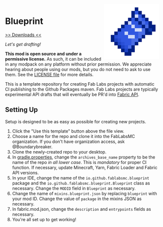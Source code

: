 <img src="icon.png" align="right" width="180px"/>

# Blueprint


[>> Downloads <<](https://github.com/FabLabsMC/Blueprint/releases)

*Let's get drafting!*

**This mod is open source and under a permissive license.** As such, it can be included in any modpack on any platform without prior permission. We appreciate hearing about people using our mods, but you do not need to ask to use them. See the [LICENSE file](LICENSE) for more details.

This is a template repository for creating Fab Labs projects with automatic CI publishing to the Github Packages maven. Fab Labs projects are typically experimental API drafts that will eventually be PR'd into [Fabric API](https://github.com/fabricmc/fabric).

## Setting Up
Setup is designed to be as easy as possible for creating new projects.
1. Click the "Use this template" button above the file view.
2. Choose a name for the repo and clone it into the FabLabsMC organization. If you don't have organization access, ask @Boundarybreaker.
3. Clone the newly-created repo to your desktop.
4. In [gradle.properties](gradle.properties), change the `archives_base_name` property to be the name of the repo *in all lower case*. This is *mandatory* for proper CI function. If necessary, update Minecraft, Yarn, Fabric Loader and Fabric API versions.
5. In your IDE, change the name of the `io.github.fablabsmc.blueprint` package and the `io.github.fablabsmc.blueprint.Blueprint` class as necessary. Change the `MODID` field in `Blueprint` as necessary.
6. Change the name of `mixins.blueprint.json` by replacing `blueprint` with your mod ID. Change the value of `package` in the mixins JSON as necessary.
7. In fabric.mod.json, change the `description` and `entrypoints` fields as necessary.
8. You're all set up to get working!
